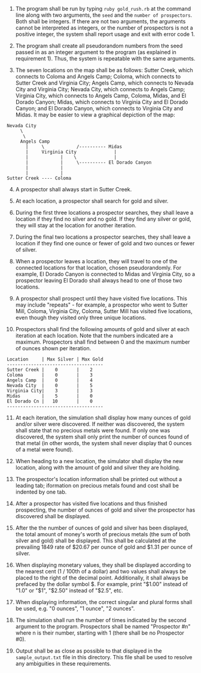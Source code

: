 1. The program shall be run by typing `ruby gold_rush.rb` at the command line along with two arguments, the `seed` and the `number of prospectors`.  Both shall be integers.  If there are not two arguments, the arguments cannot be interpreted as integers, or the number of prospectors is not a positive integer, the system shall report usage and exit with error code 1.

2. The program shall create all pseudorandom numbers from the seed passed in as an integer argument to the program (as explained in requirement 1).  Thus, the system is repeatable with the same arguments.

3. The seven locations on the map shall be as follows: Sutter Creek, which connects to Coloma and Angels Camp; Coloma, which connects to Sutter Creek and Virginia City; Angels Camp, which connects to Nevada City and Virginia City; Nevada City, which connects to Angels Camp; Virginia City, which connects to Angels Camp, Coloma, Midas, and El Dorado Canyon; Midas, which connects to Virginia City and El Dorado Canyon; and El Dorado Canyon, which connects to Virginia City and Midas.  It may be easier to view a graphical depiction of the map:
```
Nevada City
     \
      \
     Angels Camp
       |     \            /---------- Midas
       |     Virginia City              |
       |            |    \              |
       |            |     \---------- El Dorado Canyon
       |            |
       |            |
Sutter Creek ---- Coloma
```

4. A prospector shall always start in Sutter Creek.

5. At each location, a prospector shall search for gold and silver.

6. During the first three locations a prospector searches, they shall leave a location if they find no silver and no gold.  If they find any silver or gold, they will stay at the location for another iteration.

7. During the final two locations a prospector searches, they shall leave a location if they find one ounce or fewer of gold and two ounces or fewer of silver.

8. When a prospector leaves a location, they will travel to one of the connected locations for that location, chosen pseudorandomly.  For example, El Dorado Canyon is connected to Midas and Virginia City, so a prospector leaving El Dorado shall always head to one of those two locations.

9. A prospector shall prospect until they have visited five locations.  This may include "repeats" - for example, a prospector who went to Sutter Mill, Coloma, Virginia City, Coloma, Sutter Mill has visited five locations, even though they visited only three unique locations.

10. Prospectors shall find the following amounts of gold and silver at each iteration at each location.  Note that the numbers indicated are a maximum.  Prospectors shall find between 0 and the maximum number of ounces shown per iteration.
```
Location     | Max Silver | Max Gold
------------------------------------
Sutter Creek |    0       |    2
Coloma       |    0       |    3
Angels Camp  |    0       |    4
Nevada City  |    0       |    5
Virginia City|    3       |    3
Midas        |    5       |    0
El Dorado Cn |   10       |    0
------------------------------------
```

11. At each iteration, the simulation shall display how many ounces of gold and/or silver were discovered.  If neither was discovered, the system shall state that no precious metals were found.  If only one was discovered, the system shall only print the number of ounces found of that metal (in other words, the system shall never display that 0 ounces of a metal were found).

12. When heading to a new location, the simulator shall display the new location, along with the amount of gold and silver they are holding.

13. The prospector's location information shall be printed out without a leading tab; iformation on precious metals found and cost shall be indented by one tab.

14. After a prospector has visited five locations and thus finished prospecting, the number of ounces of gold and silver the prospector has discovered shall be displayed.

15. After the the number of ounces of gold and silver has been displayed, the total amount of money's worth of precious metals (the sum of both silver and gold) shall be displayed.  This shall be calculated at the prevailing 1849 rate of $20.67 per ounce of gold and $1.31 per ounce of silver.

16. When displaying monetary values, they shall be displayed according to the nearest cent (1 / 100th of a dollar) and two values shall always be placed to the right of the decimal point.  Additionally, it shall always be prefaced by the dollar symbol $. For example, print "$1.00" instead of "1.0" or "$1", "$2.50" instead of "$2.5", etc.

17. When displaying information, the correct singular and plural forms shall be used, e.g. "0 ounces", "1 ounce", "2 ounces".

18. The simulation shall run the number of times indicated by the second argument to the program.  Prospectors shall be named "Prospector #n" where n is their number, starting with 1 (there shall be no Prospector #0).

19. Output shall be as close as possible to that displayed in the `sample_output.txt` file in this directory.  This file shall be used to resolve any ambiguities in these requirements.
